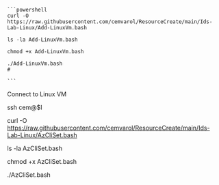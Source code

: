     ```powershell
    curl -O https://raw.githubusercontent.com/cemvarol/ResourceCreate/main/Ids-Lab-Linux/Add-LinuxVm.bash

    ls -la Add-LinuxVm.bash

    chmod +x Add-LinuxVm.bash

    ./Add-LinuxVm.bash
    #

    ```



Connect to Linux VM 

ssh cem@$I





curl -O https://raw.githubusercontent.com/cemvarol/ResourceCreate/main/Ids-Lab-Linux/AzCliSet.bash

ls -la AzCliSet.bash

chmod +x AzCliSet.bash

./AzCliSet.bash

#
